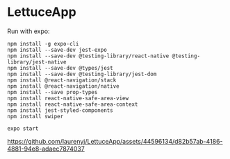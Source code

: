 # LettuceApp
Run with expo:
```
npm install -g expo-cli
npm install --save-dev jest-expo
npm install --save-dev @testing-library/react-native @testing-library/jest-native
npm install --save-dev @types/jest
npm install --save-dev @testing-library/jest-dom
npm install @react-navigation/stack
npm install @react-navigation/native
npm install --save prop-types
npm install react-native-safe-area-view
npm install react-native-safe-area-context
npm install jest-styled-components
npm install swiper

expo start
```


https://github.com/laurenyj/LettuceApp/assets/44596134/d82b57ab-4186-4881-94e8-adaec7874037
